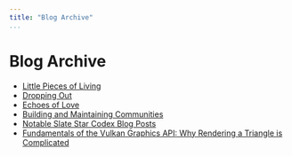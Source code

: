 ```yaml
---
title: "Blog Archive"
...
```


# Blog Archive
- [Little Pieces of Living](blog/pieces.html)
- [Dropping Out](blog/dropout.html)
- [Echoes of Love](blog/echoes.html)
- [Building and Maintaining Communities](blog/community.html)
- [Notable Slate Star Codex Blog Posts](blog/notable-ssc-posts.html)
- [Fundamentals of the Vulkan Graphics API: Why Rendering a Triangle is Complicated](blog/vulkan-fundamentals.html)
